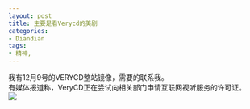 ```yaml
---
layout: post
title: 主要是看Verycd的美剧
categories:
- Diandian
tags:
- 精神, 
---
```

我有12月9号的VERYCD整站镜像，需要的联系我。
<br />有媒体报道称，VeryCD正在尝试向相关部门申请互联网视听服务的许可证。
<br />
<img src="http://m1.img.srcdd.com/farm5/d/2012/0627/10/D733D771ECC55F8672CC0E2C996E10BE_B500_900_500_241.PNG" />
<br />